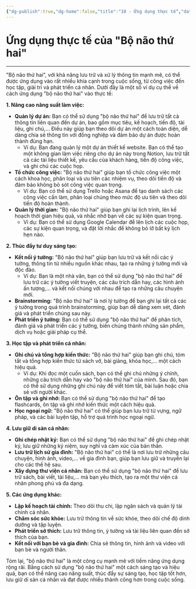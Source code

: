 ```yaml
---
{"dg-publish":true,"dg-home":false,"title":"10 - Ứng dụng thực tế","date":"2025-01-31","tags":["sach","sach/bo-nao-thu-hai"],"dg-path":"Books/02 - Bộ Não Thứ Hai - Đồ Tử Bái/_Ứng dụng thực tế.md","permalink":"/books/02-bo-nao-thu-hai-do-tu-bai/ung-dung-thuc-te/","dgPassFrontmatter":true,"updated":"2025-02-23T09:15:05.286+07:00"}
---
```


# Ứng dụng thực tế của "Bộ não thứ hai"
---

"Bộ não thứ hai", với khả năng lưu trữ và xử lý thông tin mạnh mẽ, có thể được ứng dụng vào rất nhiều khía cạnh trong cuộc sống, từ công việc đến học tập, giải trí và phát triển cá nhân. Dưới đây là một số ví dụ cụ thể về cách ứng dụng "bộ não thứ hai" vào thực tế:

**1. Nâng cao năng suất làm việc:**

- **Quản lý dự án:** Bạn có thể sử dụng "bộ não thứ hai" để lưu trữ tất cả thông tin liên quan đến dự án, bao gồm mục tiêu, kế hoạch, tiến độ, tài liệu, ghi chú,... Điều này giúp bạn theo dõi dự án một cách toàn diện, dễ dàng chia sẻ thông tin với đồng nghiệp và đảm bảo dự án được hoàn thành đúng hạn.
    - Ví dụ: Bạn đang quản lý một dự án thiết kế website. Bạn có thể tạo một không gian làm việc riêng cho dự án này trong Notion, lưu trữ tất cả các tài liệu thiết kế, yêu cầu của khách hàng, tiến độ công việc, và ghi chú các cuộc họp.
- **Tổ chức công việc:** "Bộ não thứ hai" giúp bạn tổ chức công việc một cách khoa học, phân loại và ưu tiên các nhiệm vụ, theo dõi tiến độ và đảm bảo không bỏ sót công việc quan trọng.
    - Ví dụ: Bạn có thể sử dụng Trello hoặc Asana để tạo danh sách các công việc cần làm, phân loại chúng theo mức độ ưu tiên và theo dõi tiến độ hoàn thành.
- **Quản lý thời gian:** "Bộ não thứ hai" giúp bạn ghi lại lịch trình, lên kế hoạch thời gian hiệu quả, và nhắc nhở bạn về các sự kiện quan trọng.
    - Ví dụ: Bạn có thể sử dụng Google Calendar để lên lịch các cuộc họp, các sự kiện quan trọng, và đặt lời nhắc để không bỏ lỡ bất kỳ lịch hẹn nào.

**2. Thúc đẩy tư duy sáng tạo:**

- **Kết nối ý tưởng:** "Bộ não thứ hai" giúp bạn lưu trữ và kết nối các ý tưởng, thông tin từ nhiều nguồn khác nhau, tạo ra những ý tưởng mới và độc đáo.
    - Ví dụ: Bạn là một nhà văn, bạn có thể sử dụng "bộ não thứ hai" để lưu trữ các ý tưởng viết truyện, các câu trích dẫn hay, các hình ảnh ấn tượng,... và kết nối chúng với nhau để tạo ra những câu chuyện mới.
- **Brainstorming:** "Bộ não thứ hai" là nơi lý tưởng để bạn ghi lại tất cả các ý tưởng trong quá trình brainstorming, giúp bạn dễ dàng xem xét, đánh giá và phát triển chúng sau này.
- **Phát triển ý tưởng:** Bạn có thể sử dụng "bộ não thứ hai" để phân tích, đánh giá và phát triển các ý tưởng, biến chúng thành những sản phẩm, dịch vụ hoặc giải pháp cụ thể.

**3. Học tập và phát triển cá nhân:**

- **Ghi chú và tổng hợp kiến thức:** "Bộ não thứ hai" giúp bạn ghi chú, tóm tắt và tổng hợp kiến thức từ sách vở, bài giảng, khóa học,... một cách hiệu quả.
    - Ví dụ: Khi đọc một cuốn sách, bạn có thể ghi chú những ý chính, những câu trích dẫn hay vào "bộ não thứ hai" của mình. Sau đó, bạn có thể sử dụng những ghi chú này để viết tóm tắt, bài luận hoặc chia sẻ với người khác.
- **Ôn tập và ghi nhớ:** Bạn có thể sử dụng "bộ não thứ hai" để tạo flashcards, ôn tập và ghi nhớ kiến thức một cách hiệu quả.
- **Học ngoại ngữ:** "Bộ não thứ hai" có thể giúp bạn lưu trữ từ vựng, ngữ pháp, và các bài luyện tập, hỗ trợ quá trình học ngoại ngữ.

**4. Lưu giữ di sản cá nhân:**

- **Ghi chép nhật ký:** Bạn có thể sử dụng "bộ não thứ hai" để ghi chép nhật ký, lưu giữ những kỷ niệm, suy nghĩ và cảm xúc của bản thân.
- **Lưu trữ lịch sử gia đình:** "Bộ não thứ hai" có thể là nơi lưu trữ những câu chuyện, hình ảnh, video,... về gia đình bạn, giúp bạn lưu giữ và truyền lại cho các thế hệ sau.
- **Xây dựng thư viện cá nhân:** Bạn có thể sử dụng "bộ não thứ hai" để lưu trữ sách, bài viết, tài liệu,... mà bạn yêu thích, tạo ra một thư viện cá nhân phong phú và đa dạng.

**5. Các ứng dụng khác:**

- **Lập kế hoạch tài chính:** Theo dõi thu chi, lập ngân sách và quản lý tài chính cá nhân.
- **Chăm sóc sức khỏe:** Lưu trữ thông tin về sức khỏe, theo dõi chế độ dinh dưỡng và tập luyện.
- **Phát triển sở thích:** Lưu trữ thông tin, ý tưởng và tài liệu liên quan đến sở thích của bạn.
- **Kết nối với bạn bè và gia đình:** Chia sẻ thông tin, hình ảnh và video với bạn bè và người thân.

Tóm lại, "bộ não thứ hai" là một công cụ mạnh mẽ với tiềm năng ứng dụng rộng rãi. Bằng cách sử dụng "bộ não thứ hai" một cách sáng tạo và hiệu quả, bạn có thể nâng cao năng suất, thúc đẩy sự sáng tạo, học tập tốt hơn, lưu giữ di sản cá nhân và đạt được nhiều thành công hơn trong cuộc sống.